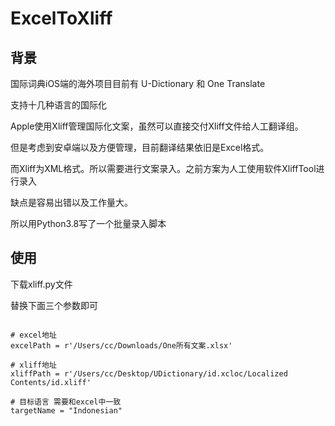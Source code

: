 # ExcelToXliff

## 背景
    
国际词典iOS端的海外项目目前有 U-Dictionary 和 One Translate

支持十几种语言的国际化

Apple使用Xliff管理国际化文案，虽然可以直接交付Xliff文件给人工翻译组。

但是考虑到安卓端以及方便管理，目前翻译结果依旧是Excel格式。

而Xliff为XML格式。所以需要进行文案录入。之前方案为人工使用软件XliffTool进行录入

缺点是容易出错以及工作量大。
    
所以用Python3.8写了一个批量录入脚本

## 使用

下载xliff.py文件

替换下面三个参数即可

```

# excel地址
excelPath = r'/Users/cc/Downloads/One所有文案.xlsx'

# xliff地址
xliffPath = r'/Users/cc/Desktop/UDictionary/id.xcloc/Localized Contents/id.xliff'

# 目标语言 需要和excel中一致
targetName = "Indonesian"

```




